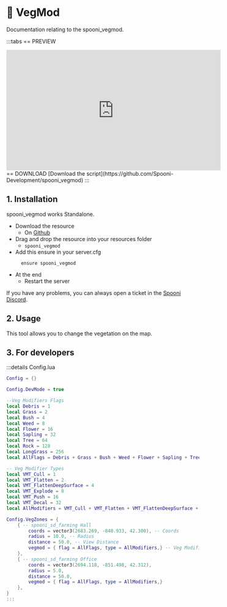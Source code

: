 # 🌱 VegMod
Documentation relating to the spooni_vegmod.

:::tabs
== PREVIEW
<iframe width="560" height="315" src="https://www.youtube.com/embed/aSU8pKQhkHM?si=OM7ck0Sxt5tJXmbq" frameborder="0" allow="accelerometer; autoplay; clipboard-write; encrypted-media; gyroscope; picture-in-picture; web-share" referrerpolicy="strict-origin-when-cross-origin" allowfullscreen></iframe>
== DOWNLOAD
[Download the script](https://github.com/Spooni-Development/spooni_vegmod)
:::

## 1. Installation
spooni_vegmod works Standalone. 

- Download the resource
  - On [Github](https://github.com/Spooni-Development/spooni_vegmod)
- Drag and drop the resource into your resources folder
  - `spooni_vegmod`
- Add this ensure in your server.cfg
  ```
    ensure spooni_vegmod
  ```
- At the end
  - Restart the server

If you have any problems, you can always open a ticket in the [Spooni Discord](https://discord.gg/spooni).

## 2. Usage
This tool allows you to change the vegetation on the map. 

## 3. For developers

:::details Config.lua
```lua
Config = {}

Config.DevMode = true

--Veg Modifiers Flags
local Debris = 1
local Grass = 2
local Bush = 4
local Weed = 8
local Flower = 16
local Sapling = 32
local Tree = 64
local Rock = 128
local LongGrass = 256
local AllFlags = Debris + Grass + Bush + Weed + Flower + Sapling + Tree + Rock + LongGrass

-- Veg Modifier Types
local VMT_Cull = 1
local VMT_Flatten = 2
local VMT_FlattenDeepSurface = 4
local VMT_Explode = 8
local VMT_Push = 16
local VMT_Decal = 32
local AllModifiers = VMT_Cull + VMT_Flatten + VMT_FlattenDeepSurface + VMT_Explode + VMT_Push + VMT_Decal

Config.VegZones = {
    { -- spooni_sd_farming Hall
        coords = vector3(2683.269, -840.933, 42.300), -- Coords
        radius = 10.0, -- Radius
        distance = 50.0, -- View Distance
        vegmod = { flag = AllFlags, type = AllModifiers,} -- Veg Modifiers Flags/Types
    },
    { -- spooni_sd_farming Office
        coords = vector3(2694.118, -851.498, 42.312),
        radius = 5.0,
        distance = 50.0,
        vegmod = { flag = AllFlags, type = AllModifiers,}
    },
}
:::
